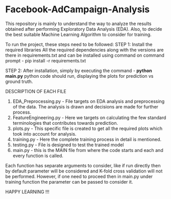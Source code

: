 # Facebook-AdCampaign-Analysis
This repository is mainly to understand the way to analyze the results obtained after performing Exploratory Data Analysis (EDA). Also, to decide the best suitable Machine Learning Algorithm to consider for training.

To run the project, these steps need to be followed:
STEP 1: Install the required libraries
        All the required dependencies along with the versions are there in requirements.txt and can be installed using command on command prompt 
        - pip install -r requirements.txt 

STEP 2: After installation, simply by executing the command 
         - <b>python main.py</b>
        python code should run, displaying the plots for prediction vs ground truth. 
        
     
DESCRIPTION OF EACH FILE 
1. EDA_Preprocessing.py - File targets on EDA analysis and preprocessing of the data. The analysis is drawn and decisions are made for further process. 
2. FeatureEngineering.py - Here we targets on calculating the few standard terminologies that contributes towards prediction. 
3. plots.py - This specific file is created to get all the required plots which took into account for analysis.
4. training.py - Here the complete training process in detail is mentioned.
5. testing.py - File is designed to test the trained model 
6. main.py - this is the MAIN file from where the code starts and each and every function is called.



Each function has separate arguments to consider, like if run directly then by default parameter will be considered and K-fold cross validation will not be performed. However, if one need to proceed then in main.py under training function the parameter can be passed to consider it. 

HAPPY LEARNING !!!
